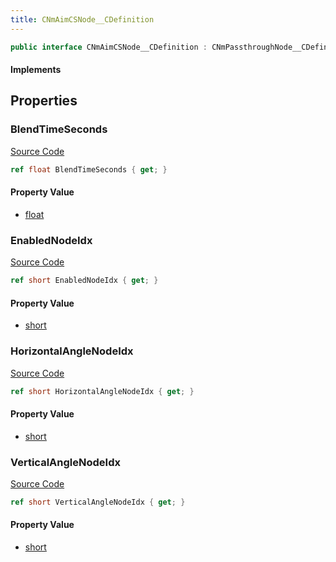 ```yaml
---
title: CNmAimCSNode__CDefinition
---
```


```csharp
public interface CNmAimCSNode__CDefinition : CNmPassthroughNode__CDefinition, CNmPoseNode__CDefinition, CNmGraphNode__CDefinition, ISchemaClass<CNmGraphNode__CDefinition>, ISchemaClass<CNmPoseNode__CDefinition>, ISchemaClass<CNmPassthroughNode__CDefinition>, ISchemaClass<CNmAimCSNode__CDefinition>, ISchemaField, ISchemaClass, INativeHandle
```

#### Implements

## Properties

### BlendTimeSeconds

[Source Code](https://github.com/swiftly-solution/swiftlys2/blob/beta/managed/src/SwiftlyS2.Generated/Schemas/Interfaces/CNmAimCSNode__CDefinition.cs#L22)

```csharp
ref float BlendTimeSeconds { get; }
```

#### Property Value

- [float](https://learn.microsoft.com/dotnet/api/system.single)

### EnabledNodeIdx

[Source Code](https://github.com/swiftly-solution/swiftlys2/blob/beta/managed/src/SwiftlyS2.Generated/Schemas/Interfaces/CNmAimCSNode__CDefinition.cs#L20)

```csharp
ref short EnabledNodeIdx { get; }
```

#### Property Value

- [short](https://learn.microsoft.com/dotnet/api/system.int16)

### HorizontalAngleNodeIdx

[Source Code](https://github.com/swiftly-solution/swiftlys2/blob/beta/managed/src/SwiftlyS2.Generated/Schemas/Interfaces/CNmAimCSNode__CDefinition.cs#L18)

```csharp
ref short HorizontalAngleNodeIdx { get; }
```

#### Property Value

- [short](https://learn.microsoft.com/dotnet/api/system.int16)

### VerticalAngleNodeIdx

[Source Code](https://github.com/swiftly-solution/swiftlys2/blob/beta/managed/src/SwiftlyS2.Generated/Schemas/Interfaces/CNmAimCSNode__CDefinition.cs#L16)

```csharp
ref short VerticalAngleNodeIdx { get; }
```

#### Property Value

- [short](https://learn.microsoft.com/dotnet/api/system.int16)

